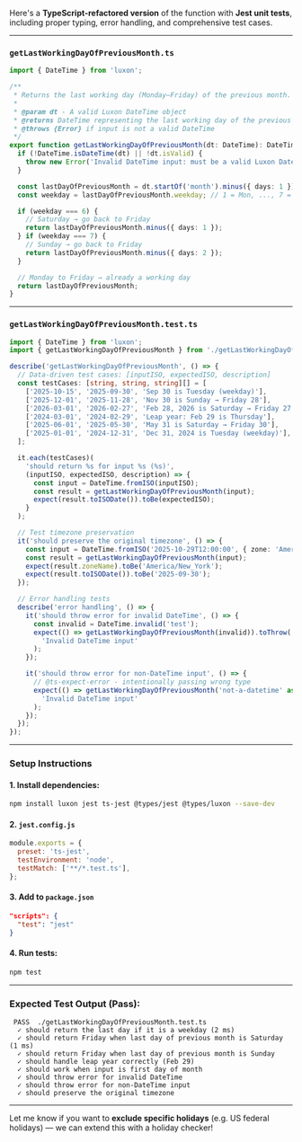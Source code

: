 Here's a **TypeScript-refactored version** of the function with **Jest unit tests**, including proper typing, error handling, and comprehensive test cases.

---

### `getLastWorkingDayOfPreviousMonth.ts`

```ts
import { DateTime } from 'luxon';

/**
 * Returns the last working day (Monday–Friday) of the previous month.
 *
 * @param dt - A valid Luxon DateTime object
 * @returns DateTime representing the last working day of the previous month
 * @throws {Error} if input is not a valid DateTime
 */
export function getLastWorkingDayOfPreviousMonth(dt: DateTime): DateTime {
  if (!DateTime.isDateTime(dt) || !dt.isValid) {
    throw new Error('Invalid DateTime input: must be a valid Luxon DateTime object');
  }

  const lastDayOfPreviousMonth = dt.startOf('month').minus({ days: 1 });
  const weekday = lastDayOfPreviousMonth.weekday; // 1 = Mon, ..., 7 = Sun

  if (weekday === 6) {
    // Saturday → go back to Friday
    return lastDayOfPreviousMonth.minus({ days: 1 });
  } if (weekday === 7) {
    // Sunday → go back to Friday
    return lastDayOfPreviousMonth.minus({ days: 2 });
  }

  // Monday to Friday → already a working day
  return lastDayOfPreviousMonth;
}
```

---

### `getLastWorkingDayOfPreviousMonth.test.ts`

```ts
import { DateTime } from 'luxon';
import { getLastWorkingDayOfPreviousMonth } from './getLastWorkingDayOfPreviousMonth';

describe('getLastWorkingDayOfPreviousMonth', () => {
  // Data-driven test cases: [inputISO, expectedISO, description]
  const testCases: [string, string, string][] = [
    ['2025-10-15', '2025-09-30', 'Sep 30 is Tuesday (weekday)'],
    ['2025-12-01', '2025-11-28', 'Nov 30 is Sunday → Friday 28'],
    ['2026-03-01', '2026-02-27', 'Feb 28, 2026 is Saturday → Friday 27'],
    ['2024-03-01', '2024-02-29', 'Leap year: Feb 29 is Thursday'],
    ['2025-06-01', '2025-05-30', 'May 31 is Saturday → Friday 30'],
    ['2025-01-01', '2024-12-31', 'Dec 31, 2024 is Tuesday (weekday)'],
  ];

  it.each(testCases)(
    'should return %s for input %s (%s)',
    (inputISO, expectedISO, description) => {
      const input = DateTime.fromISO(inputISO);
      const result = getLastWorkingDayOfPreviousMonth(input);
      expect(result.toISODate()).toBe(expectedISO);
    }
  );

  // Test timezone preservation
  it('should preserve the original timezone', () => {
    const input = DateTime.fromISO('2025-10-29T12:00:00', { zone: 'America/New_York' });
    const result = getLastWorkingDayOfPreviousMonth(input);
    expect(result.zoneName).toBe('America/New_York');
    expect(result.toISODate()).toBe('2025-09-30');
  });

  // Error handling tests
  describe('error handling', () => {
    it('should throw error for invalid DateTime', () => {
      const invalid = DateTime.invalid('test');
      expect(() => getLastWorkingDayOfPreviousMonth(invalid)).toThrow(
        'Invalid DateTime input'
      );
    });

    it('should throw error for non-DateTime input', () => {
      // @ts-expect-error - intentionally passing wrong type
      expect(() => getLastWorkingDayOfPreviousMonth('not-a-datetime' as any)).toThrow(
        'Invalid DateTime input'
      );
    });
  });
});
```

---

### Setup Instructions

#### 1. Install dependencies:
```bash
npm install luxon jest ts-jest @types/jest @types/luxon --save-dev
```

#### 2. `jest.config.js`
```js
module.exports = {
  preset: 'ts-jest',
  testEnvironment: 'node',
  testMatch: ['**/*.test.ts'],
};
```

#### 3. Add to `package.json`
```json
"scripts": {
  "test": "jest"
}
```

#### 4. Run tests:
```bash
npm test
```

---

### Expected Test Output (Pass):
```
 PASS  ./getLastWorkingDayOfPreviousMonth.test.ts
  ✓ should return the last day if it is a weekday (2 ms)
  ✓ should return Friday when last day of previous month is Saturday (1 ms)
  ✓ should return Friday when last day of previous month is Sunday
  ✓ should handle leap year correctly (Feb 29)
  ✓ should work when input is first day of month
  ✓ should throw error for invalid DateTime
  ✓ should throw error for non-DateTime input
  ✓ should preserve the original timezone
```

---

Let me know if you want to **exclude specific holidays** (e.g. US federal holidays) — we can extend this with a holiday checker!
